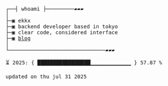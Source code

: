 <pre>
┌──┤ whoami ├─────────▰▰▰
│
├─▣ ekkx
├─▣ backend developer based in tokyo
├─▣ clear code, considered interface
├─▣ <a href="https://xtrz.cc">blog</a>
│
└───────────────────────────────▰▰▰

⏳ 2025: { █████████████████▁▁▁▁▁▁▁▁▁▁▁▁▁ } 57.87 %

updated on thu jul 31 2025
</pre>


